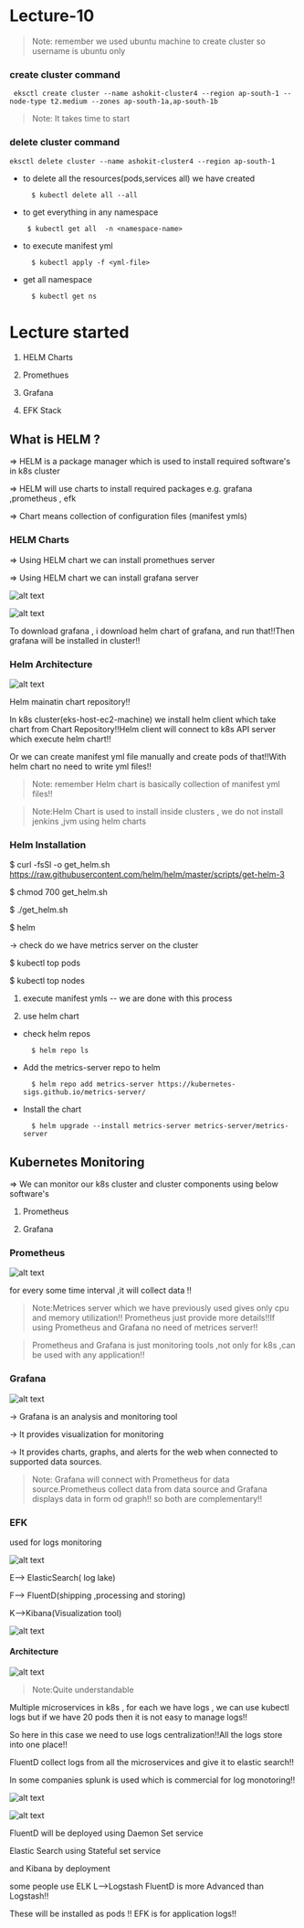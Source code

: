 # Lecture-10

>Note: remember we used ubuntu machine to create cluster so username is ubuntu only

### create cluster command

`
eksctl create cluster --name ashokit-cluster4 --region ap-south-1 --node-type t2.medium --zones ap-south-1a,ap-south-1b`

>Note: It takes time to start

### delete cluster command

`eksctl delete cluster --name ashokit-cluster4 --region ap-south-1
`


- to delete all the resources(pods,services all) we have created
        
        $ kubectl delete all --all

 - to get everything in any namespace

        $ kubectl get all  -n <namespace-name> 

- to execute manifest yml

        $ kubectl apply -f <yml-file>

- get all namespace

        $ kubectl get ns  

# Lecture started

1) HELM Charts

2) Promethues

3) Grafana

4) EFK Stack

## What is HELM ?


=> HELM is a package manager which is used to install required software's in k8s cluster

=> HELM will use charts to install required packages e.g. grafana ,prometheus , efk 

=> Chart means collection of configuration files (manifest ymls)

### HELM Charts

=> Using HELM chart we can install promethues server

=> Using HELM chart we can install grafana server

![alt text](image.png)

![alt text](image-1.png)

To download grafana , i download helm chart of grafana, and run that!!Then grafana will be installed in cluster!!
### Helm Architecture

![alt text](image-2.png)

Helm mainatin chart repository!!

In k8s cluster(eks-host-ec2-machine) we install helm client which take chart from Chart Repository!!Helm client will connect to k8s API server which execute helm chart!!

Or we can create manifest yml file manually and create pods of that!!With helm chart no need to write yml files!!

>Note: remember Helm chart is basically collection of manifest yml files!!

>Note:Helm Chart is used to install inside clusters , we do not install jenkins ,jvm using helm charts

### Helm Installation


$ curl -fsSl -o get_helm.sh https://raw.githubusercontent.com/helm/helm/master/scripts/get-helm-3

$ chmod 700 get_helm.sh

$ ./get_helm.sh

$ helm

-> check do we have metrics server on the cluster

$ kubectl top pods

$ kubectl top nodes


1) execute manifest ymls -- we are done with this process

2) use helm chart

- check helm repos 
    
        $ helm repo ls

- Add the metrics-server repo to helm
        
        $ helm repo add metrics-server https://kubernetes-sigs.github.io/metrics-server/

- Install the chart
        
        $ helm upgrade --install metrics-server metrics-server/metrics-server

## Kubernetes Monitoring

=> We can monitor our k8s cluster and cluster components using below software's

1) Prometheus

2) Grafana

### Prometheus

![alt text](image-3.png)

for every some time interval ,it will collect data !!

>Note:Metrices server which we have previously used gives only cpu and memory utilization!! Prometheus just provide more details!!If using Prometheus and Grafana no need of metrices server!!

>Prometheus and Grafana is just monitoring tools ,not only for k8s ,can be used with any application!!

### Grafana

![alt text](image-4.png)

-> Grafana is an  analysis and monitoring tool

-> It provides visualization for monitoring 

-> It provides charts, graphs, and alerts for the web when connected to supported data sources.

>Note: Grafana will connect with Prometheus for data source.Prometheus collect data from data source and Grafana displays data in form od graph!! so both are complementary!!

### EFK
used for logs monitoring

![alt text](image-5.png)


E--> ElasticSearch( log lake)

F--> FluentD(shipping ,processing and storing)

K-->Kibana(Visualization tool)

![alt text](image-6.png)

#### Architecture

![alt text](image-7.png)

>Note:Quite understandable

Multiple microservices in k8s , for each we have logs , we can use kubectl logs but if we have 20 pods then it is not easy to manage logs!!

So here in this case we need to use logs centralization!!All the logs store into one place!!

FluentD collect logs from all the microservices and give it to elastic search!!

In some companies splunk is used which is commercial for log monotoring!!

![alt text](image-8.png)

![alt text](image-9.png)

FluentD will be deployed using Daemon Set service

Elastic Search using Stateful set service

and Kibana by deployment

some people use ELK L-->Logstash FluentD is more Advanced than Logstash!!

These will be installed as pods !! EFK is for application logs!!